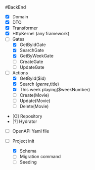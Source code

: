 #BackEnd
 - [X] Domain
 - [x] DTO
 - [x] Transformer
 - [x] HttpKernel (any framework)
 - [ ] Gates
     - [X] GetByIdGate
     - [X] SearchGate
     - [x] GetByWeekGate
     - [ ] CreateGate
     - [ ] UpdateGate
 - [ ] Actions
     - [x] GetById($id)
     - [x] Search ($genre,$title)
     - [x] This week playing($weekNumber)
     - [ ] Create(Movie)
     - [ ] Update(Movie)
     - [ ] Delete(Movie)
 - [O] Repository
 - [?] Hydrator
 - [ ] OpenAPI Yaml file


 - [ ] Project init
     - [x] Schema
     - [ ] Migration command
     - [ ] Seeding
